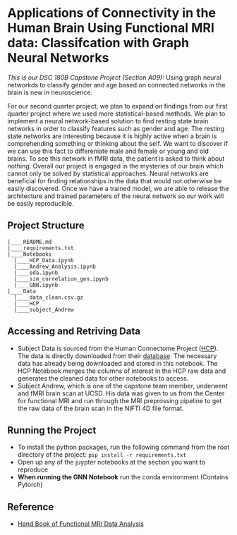 # Applications of Connectivity in the Human Brain Using Functional MRI data: Classifcation with Graph Neural Networks

_This is our DSC 180B Capstone Project (Section A09):_ Using graph neural networkds to classify gender and age based on connected networks in the brain is new in neuroscience. 

For our second quarter project, we plan to expand on findings from our first quarter project where we used more statistical-based methods. We plan to implement a neural network-based solution to find resting state brain networks in order to classify features such as gender and age. The resting state networks are interesting because it is highly active when a brain is comprehending something or thinking about the self. We want to discover if we can use this fact to differeniate male and female or young and old brains. To see this network in fMRI data, the patient is asked to think about nothing. Overall our project is engaged in the mysteries of our brain which cannot only be solved by statistical approaches. Neural networks are beneficial for finding relationships in the data that would not otherwise be easily discovered. Once we have a trained model, we are able to release the architecture and trained parameters of the neural network so our work will be easily reproducible.

## Project Structure

```
|____README.md
|____requirements.txt
|____Notebooks
  |____HCP_Data.ipynb
  |____Andrew_Analysis.ipynb
  |____eda.ipynb
  |____sim_correlation_gen.ipynb
  |____GNN.ipynb
|____Data
  |____data_clean.csv.gz
  |____HCP
  |____subject_Andrew
```

## Accessing and Retriving Data

 * Subject Data is sourced from the Human Connectome Project ([HCP](https://www.humanconnectome.org/study/hcp-young-adult)). The data is directly downloaded from their [database](https://db.humanconnectome.org/app/template/Login.vm;jsessionid=A179A9A1C462DE17533CA546A12C0485). The necessary data has already being downloaded and stored in this notebook. The HCP Notebook merges the columns of interest in the HCP raw data and generates the cleaned data for other notebooks to access.
 * Subject Andrew, which is one of the capstone team member, underwent and fMRI brain scan at UCSD. His data was given to us from the Center for functional MRI and run through the MRI preprossing pipeline to get the raw data of the brain scan in the NIFTI 4D file format.

## Running the Project

 * To install the python packages, run the following command from the root directory of the project: `pip install -r requirements.txt`
 * Open up any of the juypter notebooks at the section you want to reproduce
 * **When running the GNN Notebook** run the conda environment (Contains Pytorch)

## Reference

* [Hand Book of Functional MRI Data Analysis](https://www.cs.mtsu.edu/~xyang/fMRIHandBook.pdf)
